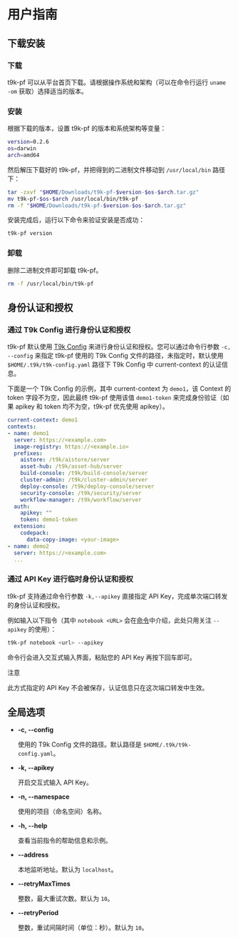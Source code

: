 # 用户指南

## 下载安装

### 下载

t9k-pf 可以从平台首页下载。请根据操作系统和架构（可以在命令行运行 `uname -om` 获取）选择适当的版本。

### 安装

根据下载的版本，设置 t9k-pf 的版本和系统架构等变量：

``` bash
version=0.2.6
os=darwin
arch=amd64
```

然后解压下载好的 t9k-pf，并把得到的二进制文件移动到 `/usr/local/bin` 路径下：

``` bash
tar -zxvf "$HOME/Downloads/t9k-pf-$version-$os-$arch.tar.gz"
mv t9k-pf-$os-$arch /usr/local/bin/t9k-pf
rm -f "$HOME/Downloads/t9k-pf-$version-$os-$arch.tar.gz"
```

安装完成后，运行以下命令来验证安装是否成功：

``` bash
t9k-pf version
```

### 卸载

删除二进制文件即可卸载 t9k-pf。

``` bash
rm -f /usr/local/bin/t9k-pf
```

## 身份认证和授权

### 通过 T9k Config 进行身份认证和授权

t9k-pf 默认使用 [T9k Config](../tensorstack-cli/user-guide.md#配置文件) 来进行身份认证和授权。您可以通过命令行参数 `-c, --config` 来指定 t9k-pf 使用的 T9k Config 文件的路径，未指定时，默认使用 `$HOME/.t9k/t9k-config.yaml` 路径下 T9k Config 中 current-context 的认证信息。

下面是一个 T9k Config 的示例，其中 current-context 为 `demo1`，该 Context 的 token 字段不为空，因此最终 t9k-pf 使用该值 `demo1-token` 来完成身份验证（如果 apikey 和 token 均不为空，t9k-pf 优先使用 apikey）。

``` yaml
current-context: demo1
contexts:
- name: demo1
  server: https://<example.com>
  image-registry: https://<example.io>
  prefixes:
    aistore: /t9k/aistore/server
    asset-hub: /t9k/asset-hub/server
    build-console: /t9k/build-console/server
    cluster-admin: /t9k/cluster-admin/server
    deploy-console: /t9k/deploy-console/server
    security-console: /t9k/security/server
    workflow-manager: /t9k/workflow/server
  auth:
    apikey: ""
    token: demo1-token
  extension:
    codepack:
      data-copy-image: <your-image>
- name: demo2
  server: https://<example.com>
  ...
```

### 通过 API Key 进行临时身份认证和授权

t9k-pf 支持通过命令行参数 `-k,--apikey` 直接指定 API Key，完成单次端口转发的身份认证和授权。

例如输入以下指令（其中 `notebook <URL>` 会在[命令](./commands.md)中介绍，此处只用关注 `--apikey` 的使用）：

``` bash
t9k-pf notebook <url> --apikey
```

命令行会进入交互式输入界面，粘贴您的 API Key 再按下回车即可。

<aside class="note">
<div class="title">注意</div>

此方式指定的 API Key 不会被保存，认证信息只在这次端口转发中生效。

</aside>

## 全局选项

* **-c, --config**

    使用的 T9k Config 文件的路径。默认路径是 `$HOME/.t9k/t9k-config.yaml`。

* **-k, --apikey**

    开启交互式输入 API Key。

* **-n, --namespace** 

    使用的项目（命名空间）名称。

* **-h, --help** 

    查看当前指令的帮助信息和示例。

* **--address** 

    本地监听地址。默认为 `localhost`。

* **--retryMaxTimes** 

    整数，最大重试次数。默认为 `10`。

* **--retryPeriod** 

    整数，重试间隔时间（单位：秒）。默认为 `10`。